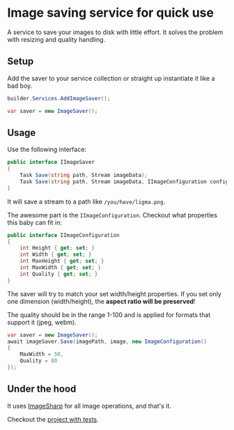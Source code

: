 # Image saving service for quick use

A service to save your images to disk with little effort. It solves the problem with resizing and quality handling.

## Setup

Add the saver to your service collection or straight up instantiate it like a bad boy.

```csharp
builder.Services.AddImageSaver();

var saver = new ImageSaver();
```


## Usage

Use the following interface:

```csharp
public interface IImageSaver
{
    Task Save(string path, Stream imageData);
    Task Save(string path, Stream imageData, IImageConfiguration config);
}
```

It will save a stream to a path like `/you/have/ligma.png`.

The awesome part is the `IImageConfiguration`. Checkout what properties this baby can fit in:

```csharp
public interface IImageConfiguration
{
    int Height { get; set; }
    int Width { get; set; }
    int MaxHeight { get; set; }
    int MaxWidth { get; set; }
    int Quality { get; set; }
}
```

The saver will try to match your set width/height properties. If you set only one dimension (width/height), the **aspect ratio will be preserved**!

The quality should be in the range 1-100 and is applied for formats that support it (jpeg, webm). 

```csharp
var saver = new ImageSaver();
await imageSaver.Save(imagePath, image, new ImageConfiguration()
{
    MaxWidth = 50,
    Quality = 80
});
```

## Under the hood

It uses [ImageSharp](https://sixlabors.com/products/imagesharp/) for all image operations, and that's it. 

Checkout the [project with tests](./src/MartinDrozdik.Services.ImageSaving.Tests).

